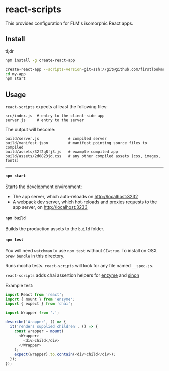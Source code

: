 # react-scripts

This provides configuration for FLM's isomorphic React apps.

## Install

tl;dr

``` bash
npm install -g create-react-app

create-react-app --scripts-version=git+ssh://git@github.com/firstlookmedia/react-scripts.git my-app
cd my-app
npm start
```

## Usage

`react-scripts` expects at least the following files:

```
src/index.js  # entry to the client-side app
server.js     # entry to the server
```

The output will become:

```
build/server.js             # compiled server
build/manifest.json         # manifest pointing source files to compiled
build/assets/32f2q8fj3.js   # example compiled app
build/assets/2d0823jd.css   # any other compiled assets (css, images, fonts)
```

---

#### `npm start`

Starts the development environment:

- The app server, which auto-reloads on [http://localhost:3232](http://localhost:3232)
- A webpack dev server, which hot-reloads and proxies requests to the app server,
  on [http://localhost:3233](http://localhost:3233)

#### `npm build`

Builds the production assets to the `build` folder.

#### `npm test`

You will need `watchman` to use `npm test` without `CI=true`. To install on OSX `brew bundle` in this directory.

Runs mocha tests. `react-scripts` will look for any file named `__spec.js`.

`react-scripts` adds chai assertion helpers for
[enzyme](https://github.com/producthunt/chai-enzyme)
and [sinon](https://github.com/domenic/sinon-chai)

Example test:

``` javascript
import React from 'react';
import { mount } from 'enzyme';
import { expect } from 'chai';

import Wrapper from '.';

describe('Wrapper', () => {
  it('renders supplied children', () => {
    const wrapper = mount(
      <Wrapper>
        <div>child</div>
      </Wrapper>
    );
    expect(wrapper).to.contain(<div>child</div>);
  });
});
```
